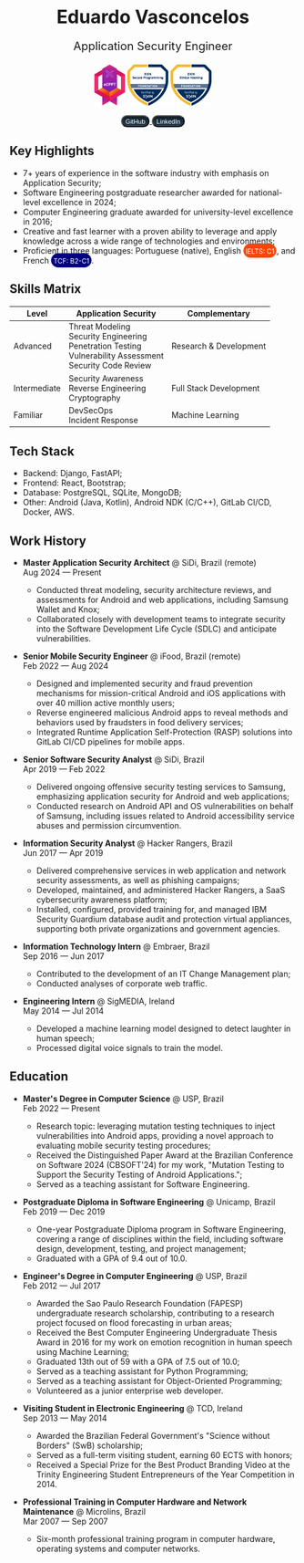 <div style="text-align: center;">
    <p style="font-size: 32px; margin-bottom: 0; padding-bottom: 0;"><b>Eduardo Vasconcelos</b></p>
    <p style="font-size: 20px;">Application Security Engineer</p>
    <p float="left">
        <img src="ecppt.png" height="72">
        <img src="spf.png" height="72">
        <img src="ehf.png" height="72">
    </p>
    <a href="https://github.com/vasconcedu">
        <button style="background-image: linear-gradient(rgb(18, 31, 40), rgb(36, 61, 80)); color: white; border-radius: 16px;"><small>GitHub</small></button>
    </a>
    <a href="https://www.linkedin.com/in/vasconcedu/">
        <button style="background-image: linear-gradient(rgb(18, 31, 40), rgb(36, 61, 80)); color: white; border-radius: 16px;"><small>LinkedIn</small></button>
    </a>
    <!-- <a href="#">
        <button style="background-image: linear-gradient(rgb(18, 31, 40), rgb(36, 61, 80)); color: white; border-radius: 16px;"><small>Website</small></button>
    </a> -->
    <!-- <a href="#">
        <button style="background-image: linear-gradient(rgb(18, 31, 40), rgb(36, 61, 80)); color: white; border-radius: 16px;"><small>E-mail</small></button>
    </a> -->
</div>

## Key Highlights

- 7+ years of experience in the software industry with emphasis on Application Security;
- Software Engineering postgraduate researcher awarded for national-level excellence in 2024;
- Computer Engineering graduate awarded for university-level excellence in 2016;
- Creative and fast learner with a proven ability to leverage and apply knowledge across a wide range of technologies and environments;
- Proficient in three languages: Portuguese (native), English <span style="background-color: orangered; color: white; border-radius: 16px; padding: 4px;"><small>IELTS: C1</small></span>, and French <span style="background-color: navy; color: white; border-radius: 16px; padding: 4px;"><small>TCF: B2-C1</small></span>.

## Skills Matrix 

| Level        | Application Security | Complementary |
|--------------|----------------------|---------------|
| Advanced     | <ul style="list-style-type: none; padding: 0; margin: 0;"><li>Threat Modeling</li><li>Security Engineering</li><li>Penetration Testing</li><li>Vulnerability Assessment</li><li>Security Code Review</li></ul> |<ul style="list-style-type: none; padding: 0; margin: 0;"><li>Research & Development</li></ul> |
| Intermediate | <ul style="list-style-type: none; padding: 0; margin: 0;"><li>Security Awareness</li><li>Reverse Engineering</li><li>Cryptography</li></ul> | <ul style="list-style-type: none; padding: 0; margin: 0;"><li>Full Stack Development</li></ul> |
| Familiar     | <ul style="list-style-type: none; padding: 0; margin: 0;"><li>DevSecOps</li><li>Incident Response</li></ul> | <ul style="list-style-type: none; padding: 0; margin: 0;"><li>Machine Learning</li></ul> |

## Tech Stack

- Backend: Django, FastAPI;
- Frontend: React, Bootstrap;
- Database: PostgreSQL, SQLite, MongoDB;
- Other: Android (Java, Kotlin), Android NDK (C/C++), GitLab CI/CD, Docker, AWS.

## Work History

- **Master Application Security Architect** @ SiDi, Brazil (remote)<br>
    Aug 2024 &mdash; Present

    - Conducted threat modeling, security architecture reviews, and assessments for Android and web applications, including Samsung Wallet and Knox;
    - Collaborated closely with development teams to integrate security into the Software Development Life Cycle (SDLC) and anticipate vulnerabilities.

- **Senior Mobile Security Engineer** @ iFood, Brazil (remote)<br>
    Feb 2022 &mdash; Aug 2024 

    - Designed and implemented security and fraud prevention mechanisms for mission-critical Android and iOS applications with over 40 million active monthly users;
    - Reverse engineered malicious Android apps to reveal methods and behaviors used by fraudsters in food delivery services;
    - Integrated Runtime Application Self-Protection (RASP) solutions into GitLab CI/CD pipelines for mobile apps.

- **Senior Software Security Analyst** @ SiDi, Brazil<br>
    Apr 2019 &mdash; Feb 2022 

    - Delivered ongoing offensive security testing services to Samsung, emphasizing application security for Android and web applications;
    - Conducted research on Android API and OS vulnerabilities on behalf of Samsung, including issues related to Android accessibility service abuses and permission circumvention.

- **Information Security Analyst** @ Hacker Rangers, Brazil<br>
    Jun 2017 &mdash; Apr 2019 

    - Delivered comprehensive services in web application and network security assessments, as well as phishing campaigns;
    - Developed, maintained, and administered Hacker Rangers, a SaaS cybersecurity awareness platform;
    - Installed, configured, provided training for, and managed IBM Security Guardium database audit and protection virtual appliances, supporting both private organizations and government agencies.

- **Information Technology Intern** @ Embraer, Brazil<br>
    Sep 2016 &mdash; Jun 2017 

    - Contributed to the development of an IT Change Management plan;
    - Conducted analyses of corporate web traffic.

- **Engineering Intern** @ SigMEDIA, Ireland<br>
    May 2014 &mdash; Jul 2014 

    - Developed a machine learning model designed to detect laughter in human speech;
    - Processed digital voice signals to train the model.

## Education 


- **Master's Degree in Computer Science** @ USP, Brazil<br>
    Feb 2022 &mdash; Present

    - Research topic: leveraging mutation testing techniques to inject vulnerabilities into Android apps, providing a novel approach to evaluating mobile security testing procedures;
    - Received the Distinguished Paper Award at the Brazilian Conference on Software 2024 (CBSOFT'24) for my work, "Mutation Testing to Support the Security Testing of Android Applications.";
    - Served as a teaching assistant for Software Engineering.

- **Postgraduate Diploma in Software Engineering** @ Unicamp, Brazil<br>
    Feb 2019 &mdash; Dec 2019

    - One-year Postgraduate Diploma program in Software Engineering, covering a range of disciplines within the field, including software design, development, testing, and project management;
    - Graduated with a GPA of 9.4 out of 10.0.

- **Engineer's Degree in Computer Engineering** @ USP, Brazil<br>
    Feb 2012 &mdash; Jul 2017

    - Awarded the Sao Paulo Research Foundation (FAPESP) undergraduate research scholarship, contributing to a research project focused on flood forecasting in urban areas;
    - Received the Best Computer Engineering Undergraduate Thesis Award in 2016 for my work on emotion recognition in human speech using Machine Learning;
    - Graduated 13th out of 59 with a GPA of 7.5 out of 10.0;
    - Served as a teaching assistant for Python Programming;
    - Served as a teaching assistant for Object-Oriented Programming;
    - Volunteered as a junior enterprise web developer.

- **Visiting Student in Electronic Engineering** @ TCD, Ireland<br>
    Sep 2013 &mdash; May 2014
    
    - Awarded the Brazilian Federal Government's "Science without Borders" (SwB) scholarship;
    - Served as a full-term visiting student, earning 60 ECTS with honors;
    - Received a Special Prize for the Best Product Branding Video at the Trinity Engineering Student Entrepreneurs of the Year Competition in 2014.

- **Professional Training in Computer Hardware and Network Maintenance** @ Microlins, Brazil<br>
    Mar 2007 &mdash; Sep 2007 

    - Six-month professional training program in computer hardware, operating systems and computer networks.